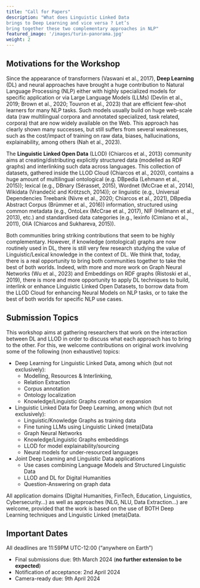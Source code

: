 ```yaml
---
title: "Call for Papers"
description: "What does Linguistic Linked Data
brings to Deep Learning and vice versa ? Let’s
bring together these two complementary approaches in NLP"
featured_image: '/images/turin-panorama.jpg'
weight: 2
---
```


## Motivations for the Workshop

Since the appearance of transformers (Vaswani et al., 2017), **Deep Learning** (DL) and neural approaches 
have brought a huge contribution to Natural Language Processing (NLP) either with highly specialized
models for specific application or via Large Language Models (LLMs) (Devlin et al., 2019; Brown et al., 2020; Touvron et al., 2023) that
are efficient few-shot learners for many NLP tasks.
Such models usually build on huge web-scale data
(raw multilingual corpora and annotated specialized, task related, corpora) that are now widely
available on the Web. This approach has clearly
shown many successes, but still suffers from several weaknesses, such as the cost/impact of training
on raw data, biases, hallucinations, explainability,
among others (Nah et al., 2023).

The **Linguistic Linked Open Data** (LLOD)
(Chiarcos et al., 2013) community aims at creating/distributing explicitly structured data (modelled
as RDF graphs) and interlinking such data across
languages. This collection of datasets, gathered
inside the LLOD Cloud (Chiarcos et al., 2020),
contains a huge amount of multilingual ontological (e.g. DBpedia (Lehmann et al., 2015)); lexical
(e.g., DBnary (Sérasset, 2015), Wordnet (McCrae
et al., 2014), Wikidata (Vrandečić and Krötzsch,
2014)); or linguistic (e.g., Universal Dependencies
Treebank (Nivre et al., 2020; Chiarcos et al., 2021),
DBpedia Abstract Corpus (Brümmer et al., 2016))
information, structured using common metadata
(e.g., OntoLex (McCrae et al., 2017), NIF (Hellmann et al., 2013), etc.) and standardised 
data categories (e.g., lexinfo (Cimiano et al., 2011), OliA
(Chiarcos and Sukhareva, 2015)).

Both communities bring striking contributions
that seem to be highly complementary. However, if
knowledge (ontological) graphs are now routinely
used in DL, there is still very few research studying
the value of Linguistic/Lexical knowledge in the
context of DL. We think that, today, there is a real
opportunity to bring both communities together to
take the best of both worlds. Indeed, with more and
more work on Graph Neural Networks (Wu et al., 2023) and 
Embeddings on RDF graphs (Ristoski et al., 2019), there is more and more opportunity to
apply DL techniques to build, interlink or enhance
Linguistic Linked Open Datasets, to borrow data
from the LLOD Cloud for enhancing Neural Models on NLP tasks, or to take the best of both worlds
for specific NLP use cases.

## Submission Topics

This workshop aims at gathering researchers that
work on the interaction between DL and LLOD in
order to discuss what each approach has to bring
to the other. For this, we welcome contributions
on original work involving some of the following (non exhaustive)
topics:

- Deep Learning for Linguistic Linked Data,
among which (but not exclusively):
  - Modelling, Resources & Interlinking,
  - Relation Extraction
  - Corpus annotation
  - Ontology localization
  - Knowledge/Linguistic Graphs creation or expansion
- Linguistic Linked Data for Deep Learning, among which (but not exclusively):
  - Linguistic/Knowledge Graphs as training
data
  - Fine tuning LLMs using Linguistic
Linked (meta)Data
  - Graph Neural Networks
  - Knowledge/Linguistic Graphs embeddings
  - LLOD for model explainability/sourcing
  - Neural models for under-resourced languages
- Joint Deep Learning and Linguistic Data applications
  - Use cases combining Language Models and Structured Linguistic Data
  - LLOD and DL for Digital Humanities
  - Question-Answering on graph data

All application domains (Digital Humanities,
FinTech, Education, Linguistics, Cybersecurity...)
as well as approaches (NLG, NLU, Data Extraction...) are welcome, provided that the work is
based on the use of BOTH Deep Learning techniques and Linguistic Linked (meta)Data.

## Important Dates

All deadlines are 11:59PM UTC-12:00 (“anywhere on Earth”)

- Final submissions due: 9th March 2024 (**no further extension to be expected**)
- Notification of acceptance: 2nd April 2024 
- Camera-ready due: 9th April 2024
